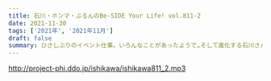 ```yaml
---
title: 石川・ホンマ・ぶるんのBe-SIDE Your Life! vol.811-2
date: 2021-11-30
tags: ['2021年', '2021年11月']
draft: false
summary: ひさしぶりのイベント仕事。いろんなことがあったようで…そして進化する石川さんです。
---
```


http://project-phi.ddo.jp/ishikawa/ishikawa811_2.mp3
